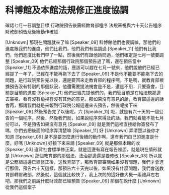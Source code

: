 # 科博館及本館法規修正進度協調
確認七月一日調整目標
行政院預告後需經教育部程序
法規審視與六十天公告程序
財政部預告及後續動作確認

[Unknown] 那現在問題就來了嘛
[Speaker_09] 科博館他們也要調嘛，那他們的進度跟我們的進度，他們比我們，他們我們有協調過
[Speaker_11] 他們有比我們，他們進度比我們早了一點，然後我們有跟他詢問過，他們確定是七月一號要調整
[Speaker_09] 他們已經那個行政院那個預告過了嗎，還在預告當中
[Speaker_11] 不過依照進度的話，應該可以趕在七月一號來，他們說他們已經已經提了一年了，已經在不能再拖下去了
[Speaker_09] 不是他不能要不能拖下去的問題，是行政院預告完以後，還是要回來走教育部的程序啊，不是嗎，就教育部根據預告沒有特別的那個狀況，他還需要提法規會是不是，還是不用，只要簽會，目前是目前的進度
[Speaker_11] 他們已經先提他們的，我們管目前是在給法規那邊去審視，看有沒有檢視有沒有其他的意見，那如果沒有意見的話，教育部這邊的話會再，那請我們就是來報到行政院公報這邊來去預告，然後呢接下來
[Speaker_09] 然後預告完了以後呢，六
[Speaker_11] 呃，就是有六十天的一個公告的一個程序，然後，然後我們就，如果說程序來得及的話，我們就看能不能七月份可以，不是預告如果沒有意見
[Speaker_09] 就是我們這裡直接給你簽發布了嗎，你們去把後面的程序弄清楚嘛
[Speaker_11] 好
[Unknown] 弄清楚以後你才知道
[Speaker_09] 是不是要怎麼進行後續的動作啊，還有我們自己的進度是什麼，好嗎
[Unknown] 好接下來來請
[Speaker_09] 就是那個本館的收
[Speaker_03] 違背社會標準修正案，就是這邊有寫在報告裡面，就是現在情形就是
[Unknown] 那個教育部的那個法，法治那邊還是要修改
[Speaker_03] 所以就是公務組這邊已經修正後，送教育部了，那教育部審閱如果沒有問題，我們才會進行那個，預告六十天這樣，那預告六十天完以後，如果沒有什麼問題，我們會送教育部轉財政部，然後就，這個就比較快了，我上次問的這好像大概一兩禮拜左右吧，那我們之前說什麼財政部已經預告
[Speaker_09] 那個在說什麼
[Unknown] 從我們這個案子